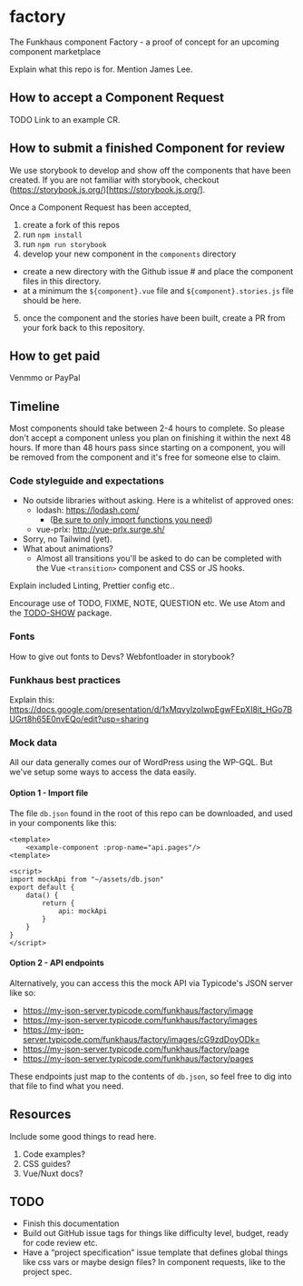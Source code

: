 # factory

The Funkhaus component Factory - a proof of concept for an upcoming component marketplace

Explain what this repo is for. Mention James Lee.

## How to accept a Component Request

TODO Link to an example CR.

## How to submit a finished Component for review

We use storybook to develop and show off the components that have been created. If you are not familiar with storybook, checkout (https://storybook.js.org/)[https://storybook.js.org/]. 

Once a Component Request has been accepted, 

1. create a fork of this repos
2. run `npm install`
3. run `npm run storybook`
4. develop your new component in the `components` directory
- create a new directory with the Github issue # and place the component files in this directory.
- at a minimum the `${component}.vue` file and `${component}.stories.js` file should be here.
5. once the component and the stories have been built, create a PR from your fork back to this repository.

## How to get paid

Venmmo or PayPal

## Timeline

Most components should take between 2-4 hours to complete. So please don't accept a component unless you plan on finishing it within the next 48 hours. If more than 48 hours pass since starting on a component, you will be removed from the component and it's free for someone else to claim.

### Code styleguide and expectations

- No outside libraries without asking. Here is a whitelist of approved ones:
  - lodash: https://lodash.com/
    - ([Be sure to only import functions you need](https://github.com/funkhaus/fuxt/blob/master/components/WpImage.vue#L41))
  - vue-prlx: http://vue-prlx.surge.sh/
- Sorry, no Tailwind (yet).
- What about animations?
  - Almost all transitions you'll be asked to do can be completed with the Vue `<transition>` component and CSS or JS hooks.

Explain included Linting, Prettier config etc..

Encourage use of TODO, FIXME, NOTE, QUESTION etc. We use Atom and the [TODO-SHOW](https://atom.io/packages/todo-show) package.

### Fonts

How to give out fonts to Devs? Webfontloader in storybook?

### Funkhaus best practices

Explain this: https://docs.google.com/presentation/d/1xMqvylzoIwpEgwFEpXI8it_HGo7BUGrt8h65E0nvEQo/edit?usp=sharing

### Mock data

All our data generally comes our of WordPress using the WP-GQL. But we've setup some ways to access the data easily.

#### Option 1 - Import file

The file `db.json` found in the root of this repo can be downloaded, and used in your components like this:

```
<template>
    <example-component :prop-name="api.pages"/>
<template>

<script>
import mockApi from "~/assets/db.json"
export default {
    data() {
        return {
            api: mockApi
        }
    }
}
</script>
```

#### Option 2 - API endpoints

Alternatively, you can access this the mock API via Typicode's JSON server like so:

- https://my-json-server.typicode.com/funkhaus/factory/image
- https://my-json-server.typicode.com/funkhaus/factory/images
- https://my-json-server.typicode.com/funkhaus/factory/images/cG9zdDoyODk=
- https://my-json-server.typicode.com/funkhaus/factory/page
- https://my-json-server.typicode.com/funkhaus/factory/pages

These endpoints just map to the contents of `db.json`, so feel free to dig into that file to find what you need.

## Resources

Include some good things to read here.

1.  Code examples?
1.  CSS guides?
1.  Vue/Nuxt docs?

## TODO

- Finish this documentation
- Build out GitHub issue tags for things like difficulty level, budget, ready for code review etc.
- Have a “project specification” issue template that defines global things like css vars or maybe design files? In component requests, like to the project spec.
